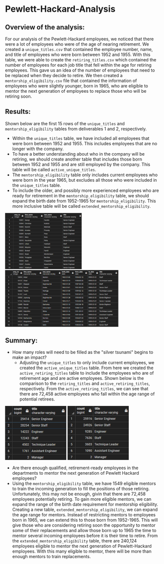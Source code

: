 # Pewlett-Hackard-Analysis

## Overview of the analysis:
For our analysis of the Pewlett-Hackard employees, we noticed that there were a lot of employees who were of the age of nearing retirement. We created a `unique_titles.csv` that contained the employee number, name, and title of employees who were born between 1952 and 1955. With this table, we were able to create the `retiring_titles.csv` which contained the number of employees for each job title that fell within the age for retiring employees. This gave us an idea of the number of employees that need to be replaced when they decide to retire. We then created a `mentorship_eligibility.csv` file that contained the information of employees who were slightly younger, born in 1965, who are eligible to mentor the next generation of employees to replace those who will be retiring soon.

## Results: 
Shown below are the first 15 rows of the `unique_titles` and `mentorship_eligibility` tables from deliverables 1 and 2, respectively. 
- Within the `unique_titles` table, we have included all employees that were born between 1952 and 1955. This includes employees that are no longer with the company.
- To have a better understanding about who in the company will be retiring, we should create another table that includes those born between 1952 and 1955 and are still employed by the company. This table will be called `active_unique_titles`.
- The `mentorship_eligibility` table only includes current employees who were born in the year 1965, but excludes all those who were included in the `unique_titles` table.
- To include the older, and possibly more experienced employees who are ready for retirement in the `mentorship_eligibility` table, we should expand the birth date from 1952-1965 for `mentorship_eligibility`. This more inclusive table will be called `extended_mentorship_eligibility`.

<img width="250" alt="unique titles" src="unique_titles.png">
<img width="370" alt="mentorship eligibility" src="mentorship_eligibility.png">

## Summary:
- How many roles will need to be filled as the "silver tsunami" begins to make an impact?
  - Adjusting the `unique_titles` to only include current employees, we created the `active_unique_titles` table. From here we created the `active_retiring_titles` table to include the employees who are of retirement age and are active employees. Shown below is the comparison to the `retiring_titles` and `active_retiring_titles`, respectively. From the `active_retiring_titles`, we can see that there are 72,458 active employees who fall within the age range of potential retirees.

<img width="200" alt="retiring_titles" src="retiring_titles.png">
<img width="200" alt="active_retiring_titles" src="active_retiring_titles.png">

- Are there enough qualified, retirement-ready employees in the departments to mentor the next generation of Pewlett Hackard employees?
 - Using the `mentorship_eligibility` table, we have 1549 eligible mentors to train the incoming generation to fill the positions of those retiring. Unfortunately, this may not be enough, givin that there are 72,458 employees potentially retiring. To gain more eligible mentors, we can expand the range of the birth date requirement for mentorship eligibility. Creating a new table, `extended_mentorship_eligibility`, we can expand the age range for mentors. Instead of restricting mentors to employees born in 1965, we can extend this to those born from 1952-1965. This will give those who are considering retiring soon the opportunity to mentor some of their replacements and allow those born up to 1965 the time to mentor several incoming employees before it is their time to retire. From the `extended_mentorship_eligibility` table, there are 240,124 employees eligible to mentor the next generation of Pewlett-Hackard employees. With this many eligible to mentor, there will be more than enough mentors to train replacements.
